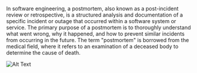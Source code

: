 In software engineering, a postmortem, also known as a post-incident review or retrospective, is a structured analysis and documentation of a specific incident or outage that occurred within a software system or service. The primary purpose of a postmortem is to thoroughly understand what went wrong, why it happened, and how to prevent similar incidents from occurring in the future. The term "postmortem" is borrowed from the medical field, where it refers to an examination of a deceased body to determine the cause of death.

![Alt Text](https://www.freecodecamp.org/news/content/images/2020/11/untitled--3-.png)
